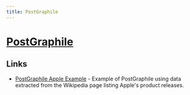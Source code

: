```yaml
---
title: PostGraphile
---
```


# [PostGraphile](https://www.graphile.org/postgraphile/)

## Links

- [PostGraphile Apple Example](https://github.com/benjie/postgraphile-apple-example) - Example of PostGraphile using data extracted from the Wikipedia page listing Apple's product releases.
